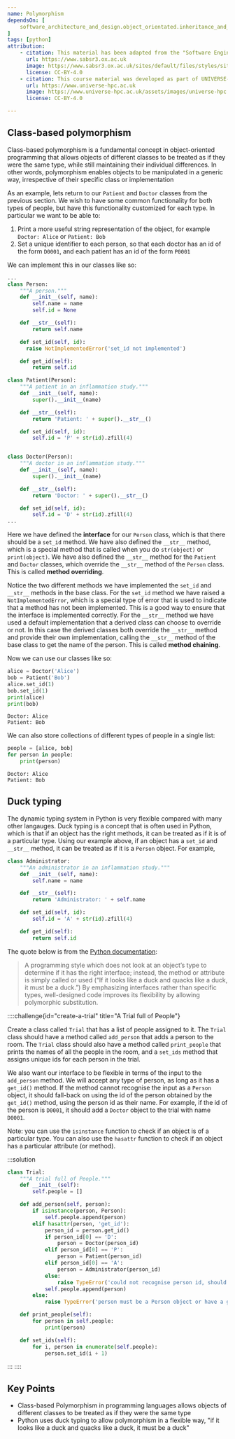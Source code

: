 ```yaml
---
name: Polymorphism
dependsOn: [
    software_architecture_and_design.object_orientated.inheritance_and_composition,
]
tags: [python]
attribution: 
    - citation: This material has been adapted from the "Software Engineering" module of the SABS R³ Center for Doctoral Training.
      url: https://www.sabsr3.ox.ac.uk
      image: https://www.sabsr3.ox.ac.uk/sites/default/files/styles/site_logo/public/styles/site_logo/public/sabsr3/site-logo/sabs_r3_cdt_logo_v3_111x109.png
      license: CC-BY-4.0
    - citation: This course material was developed as part of UNIVERSE-HPC, which is funded through the SPF ExCALIBUR programme under grant number EP/W035731/1 
      url: https://www.universe-hpc.ac.uk
      image: https://www.universe-hpc.ac.uk/assets/images/universe-hpc.png
      license: CC-BY-4.0

---
```


## Class-based polymorphism

Class-based polymorphism is a fundamental concept in object-oriented programming
that allows objects of different classes to be treated as if they were the same
type, while still maintaining their individual differences. In other words,
polymorphism enables objects to be manipulated in a generic way, irrespective of
their specific class or implementation

As an example, lets return to our `Patient` and `Doctor` classes from the
previous section. We wish to have some common functionality for both types of
people, but have this functionality customized for each type. In particular we
want to be able to:

1. Print a more useful string representation of the object, for example `Doctor: Alice` or `Patient: Bob`
2. Set a unique identifier to each person, so that each doctor has an id of the form `D0001`, and each patient has an id of the form `P0001`

We can implement this in our classes like so:

``` python
...
class Person:
    """A person."""
    def __init__(self, name):
        self.name = name
        self.id = None

    def __str__(self):
        return self.name

    def set_id(self, id):
      raise NotImplementedError('set_id not implemented')

    def get_id(self):
        return self.id

class Patient(Person):
    """A patient in an inflammation study."""
    def __init__(self, name):
        super().__init__(name)

    def __str__(self):
        return 'Patient: ' + super().__str__()

    def set_id(self, id):
        self.id = 'P' + str(id).zfill(4)


class Doctor(Person):
    """A doctor in an inflammation study."""
    def __init__(self, name):
        super().__init__(name)

    def __str__(self):
        return 'Doctor: ' + super().__str__()

    def set_id(self, id):
        self.id = 'D' + str(id).zfill(4)
...
```

Here we have defined the **interface** for our `Person` class, which is that
there should be a `set_id` method. We have also defined the `__str__` method,
which is a special method that is called when you do `str(object)` or
`print(object)`. We have also defined the `__str__` method for the `Patient` and
`Doctor` classes, which override the `__str__` method of the `Person` class.
This is called **method overriding**.

Notice the two different methods we have implemented the `set_id` and `__str__`
methods in the base class. For the `set_id` method we have raised a
`NotImplementedError`, which is a special type of error that is used to indicate
that a method has not been implemented. This is a good way to ensure that the
interface is implemented correctly. For the `__str__` method we have used a
default implementation that a derived class can choose to override or not. In
this case the derived classes both override the `__str__` method and provide
their own implementation, calling the `__str__` method of the base class to get
the name of the person. This is called **method chaining**.

Now we can use our classes like so:

```python
alice = Doctor('Alice')
bob = Patient('Bob')
alice.set_id(1)
bob.set_id(1)
print(alice)
print(bob)
```

```text
Doctor: Alice
Patient: Bob
```

We can also store collections of different types of people in a single list:

```python
people = [alice, bob]
for person in people:
    print(person)
```

```text
Doctor: Alice
Patient: Bob
```

## Duck typing

The dynamic typing system in Python is very flexible compared with many other
langauges. Duck typing is a concept that is often used in Python, which is that
if an object has the right methods, it can be treated as if it is of a
particular type. Using our example above, if an object has a `set_id` and
`__str__` method, it can be treated as if it is a `Person` object. For example,

```python
class Administrator:
    """An administrator in an inflammation study."""
    def __init__(self, name):
        self.name = name

    def __str__(self):
        return 'Administrator: ' + self.name

    def set_id(self, id):
        self.id = 'A' + str(id).zfill(4)

    def get_id(self):
        return self.id
```

The quote below is from the [Python documentation](https://docs.python.org/3/glossary.html#term-duck-typing):

> A programming style which does not look at an object’s type to determine if it
> has the right interface; instead, the method or attribute is simply called or
> used (“If it looks like a duck and quacks like a duck, it must be a duck.”) By
> emphasizing interfaces rather than specific types, well-designed code improves
> its flexibility by allowing polymorphic substitution.

::::challenge{id="create-a-trial" title="A Trial full of People"}

Create a class called `Trial` that has a list of people assigned to it. The
`Trial` class should have a method called `add_person` that adds a person to the
room. The `Trial` class should also have a method called `print_people` that
prints the names of all the people in the room, and a `set_ids` method that
assigns unique ids for each person in the trial.

We also want our interface to be flexible in terms of the input to the
`add_person` method. We will accept any type of person, as long as it has a
`get_id()` method. If the method cannot recognise the input as a `Person`
object, it should fall-back on using the id of the person obtained by the
`get_id()` method, using the person id as their name. For example, if the id of
the person is `D0001`, it should add a `Doctor` object to the trial with name
`D0001`.

Note: you can use the `isinstance` function to check if an object is of a
particular type. You can also use the `hasattr` function to check if an object
has a particular attribute (or method).

:::solution

```python
class Trial:
    """A trial full of People."""
    def __init__(self):
        self.people = []

    def add_person(self, person):
        if isinstance(person, Person):
            self.people.append(person)
        elif hasattr(person, 'get_id'):
            person_id = person.get_id()
            if person_id[0] == 'D':
                person = Doctor(person_id)
            elif person_id[0] == 'P':
                person = Patient(person_id)
            elif person_id[0] == 'A':
                person = Administrator(person_id)
            else:
                raise TypeError('could not recognise person id, should start with D, P or A')
            self.people.append(person)
        else:
            raise TypeError('person must be a Person object or have a get_id method')

    def print_people(self):
        for person in self.people:
            print(person)

    def set_ids(self):
        for i, person in enumerate(self.people):
            person.set_id(i + 1)
```

:::
::::

## Key Points

- Class-based Polymorphism in programming languages allows objects of different classes to be treated as if they were the same type
- Python uses duck typing to allow polymorphism in a flexible way, "if it looks like a duck and quacks like a duck, it must be a duck"
